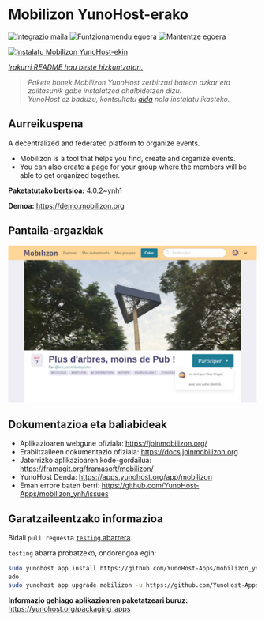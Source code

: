 <!--
Ohart ongi: README hau automatikoki sortu da <https://github.com/YunoHost/apps/tree/master/tools/readme_generator>ri esker
EZ editatu eskuz.
-->

# Mobilizon YunoHost-erako

[![Integrazio maila](https://dash.yunohost.org/integration/mobilizon.svg)](https://dash.yunohost.org/appci/app/mobilizon) ![Funtzionamendu egoera](https://ci-apps.yunohost.org/ci/badges/mobilizon.status.svg) ![Mantentze egoera](https://ci-apps.yunohost.org/ci/badges/mobilizon.maintain.svg)

[![Instalatu Mobilizon YunoHost-ekin](https://install-app.yunohost.org/install-with-yunohost.svg)](https://install-app.yunohost.org/?app=mobilizon)

*[Irakurri README hau beste hizkuntzatan.](./ALL_README.md)*

> *Pakete honek Mobilizon YunoHost zerbitzari batean azkar eta zailtasunik gabe instalatzea ahalbidetzen dizu.*  
> *YunoHost ez baduzu, kontsultatu [gida](https://yunohost.org/install) nola instalatu ikasteko.*

## Aurreikuspena

A decentralized and federated platform to organize events.

- Mobilizon is a tool that helps you find, create and organize events.
- You can also create a page for your group where the members will be able to get organized together.


**Paketatutako bertsioa:** 4.0.2~ynh1

**Demoa:** <https://demo.mobilizon.org>

## Pantaila-argazkiak

![Mobilizon(r)en pantaila-argazkia](./doc/screenshots/screenshot1.jpg)

## Dokumentazioa eta baliabideak

- Aplikazioaren webgune ofiziala: <https://joinmobilizon.org/>
- Erabiltzaileen dokumentazio ofiziala: <https://docs.joinmobilizon.org>
- Jatorrizko aplikazioaren kode-gordailua: <https://framagit.org/framasoft/mobilizon/>
- YunoHost Denda: <https://apps.yunohost.org/app/mobilizon>
- Eman errore baten berri: <https://github.com/YunoHost-Apps/mobilizon_ynh/issues>

## Garatzaileentzako informazioa

Bidali `pull request`a [`testing` abarrera](https://github.com/YunoHost-Apps/mobilizon_ynh/tree/testing).

`testing` abarra probatzeko, ondorengoa egin:

```bash
sudo yunohost app install https://github.com/YunoHost-Apps/mobilizon_ynh/tree/testing --debug
edo
sudo yunohost app upgrade mobilizon -u https://github.com/YunoHost-Apps/mobilizon_ynh/tree/testing --debug
```

**Informazio gehiago aplikazioaren paketatzeari buruz:** <https://yunohost.org/packaging_apps>
